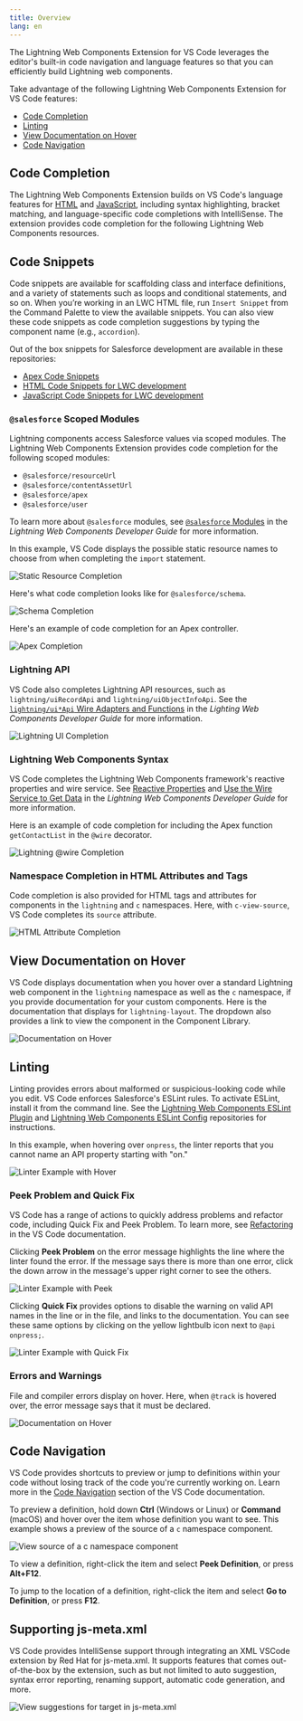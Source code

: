 ```yaml
---
title: Overview
lang: en
---
```


The Lightning Web Components Extension for VS Code leverages the editor's built-in code navigation and language features so that you can efficiently build Lightning web components.

Take advantage of the following Lightning Web Components Extension for VS Code features:

- [Code Completion](./en/lwc/writing#code-completion)
- [Linting](./en/lwc/writing#linting)
- [View Documentation on Hover](./en/lwc/writing#view-documentation-on-hover)
- [Code Navigation](./en/lwc/writing#code-navigation)

## Code Completion

The Lightning Web Components Extension builds on VS Code's language features for [HTML](https://code.visualstudio.com/docs/languages/html) and [JavaScript](https://code.visualstudio.com/docs/languages/javascript), including syntax highlighting, bracket matching, and language-specific code completions with IntelliSense. The extension provides code completion for the following Lightning Web Components resources.

## Code Snippets

Code snippets are available for scaffolding class and interface definitions, and a variety of statements such as loops and conditional statements, and so on. When you’re working in an LWC HTML file, run `Insert Snippet` from the Command Palette to view the available snippets. You can also view these code snippets as code completion suggestions by typing the component name (e.g., `accordion`).

Out of the box snippets for Salesforce development are available in these repositories:

- [Apex Code Snippets](https://github.com/forcedotcom/salesforcedx-vscode/blob/develop/packages/salesforcedx-vscode-apex/snippets/apex.json)
- [HTML Code Snippets for LWC development](https://github.com/forcedotcom/salesforcedx-vscode/blob/develop/packages/salesforcedx-vscode-lwc/snippets/lwc-html.json)
- [JavaScript Code Snippets for LWC development](https://github.com/forcedotcom/salesforcedx-vscode/blob/develop/packages/salesforcedx-vscode-lwc/snippets/lwc-js.json)

### `@salesforce` Scoped Modules

Lightning components access Salesforce values via scoped modules. The Lightning Web Components Extension provides code completion for the following scoped modules:

- `@salesforce/resourceUrl`
- `@salesforce/contentAssetUrl`
- `@salesforce/apex`
- `@salesforce/user`

To learn more about `@salesforce` modules, see [`@salesforce` Modules](https://developer.salesforce.com/docs/component-library/documentation/lwc/lwc.reference_salesforce_modules) in the _Lightning Web Components Developer Guide_ for more information.

In this example, VS Code displays the possible static resource names to choose from when completing the `import` statement.

![Static Resource Completion](./images/vscode_lwc_staticresource_trailhead.png)

Here's what code completion looks like for `@salesforce/schema`.

![Schema Completion](./images/vscode_lwc_schema.png)

Here's an example of code completion for an Apex controller.

![Apex Completion](./images/vscode_lwc_apex.png)

### Lightning API

VS Code also completes Lightning API resources, such as `lightning/uiRecordApi` and `lightning/uiObjectInfoApi`. See the [`lightning/ui*Api` Wire Adapters and Functions](https://developer.salesforce.com/docs/component-library/documentation/lwc/lwc.reference_ui_api) in the _Lighting Web Components Developer Guide_ for more information.

![Lightning UI Completion](./images/vscode_lwc_lightningui.png)

### Lightning Web Components Syntax

VS Code completes the Lightning Web Components framework's reactive properties and wire service. See [Reactive Properties](https://developer.salesforce.com/docs/component-library/documentation/lwc/js_props_reactive) and [Use the Wire Service to Get Data](https://developer.salesforce.com/docs/component-library/documentation/lwc/lwc.data_wire_service_about) in the _Lightning Web Components Developer Guide_ for more information.

Here is an example of code completion for including the Apex function `getContactList` in the `@wire` decorator.

![Lightning @wire Completion](./images/vscode_lwc_wire.png)

### Namespace Completion in HTML Attributes and Tags

Code completion is also provided for HTML tags and attributes for components in the `lightning` and `c` namespaces. Here, with `c-view-source`, VS Code completes its `source` attribute.

![HTML Attribute Completion](./images/vscode_lwc_html_attr.png)

## View Documentation on Hover

VS Code displays documentation when you hover over a standard Lightning web component in the `lightning` namespace as well as the `c` namespace, if you provide documentation for your custom components. Here is the documentation that displays for `lightning-layout`. The dropdown also provides a link to view the component in the Component Library.

![Documentation on Hover](./images/vscode_lwc_hover.png)

## Linting

Linting provides errors about malformed or suspicious-looking code while you edit. VS Code enforces Salesforce's ESLint rules. To activate ESLint, install it from the command line. See the [Lightning Web Components ESLint Plugin](https://github.com/salesforce/eslint-plugin-lwc) and [Lightning Web Components ESLint Config](https://github.com/salesforce/eslint-config-lwc) repositories for instructions.

In this example, when hovering over `onpress`, the linter reports that you cannot name an API property starting with "on."

![Linter Example with Hover](./images/vscode_lwc_linting_press.png)

### Peek Problem and Quick Fix

VS Code has a range of actions to quickly address problems and refactor code, including Quick Fix and Peek Problem. To learn more, see [Refactoring](https://code.visualstudio.com/docs/editor/refactoring) in the VS Code documentation.

Clicking **Peek Problem** on the error message highlights the line where the linter found the error. If the message says there is more than one error, click the down arrow in the message's upper right corner to see the others.

![Linter Example with Peek](./images/vscode_lwc_peek.png)

Clicking **Quick Fix** provides options to disable the warning on valid API names in the line or in the file, and links to the documentation. You can see these same options by clicking on the yellow lightbulb icon next to `@api onpress;`.

![Linter Example with Quick Fix](./images/vscode_lwc_quickfix.png)

### Errors and Warnings

File and compiler errors display on hover. Here, when `@track` is hovered over, the error message says that it must be declared.

![Documentation on Hover](./images/vscode_lwc_track.png)

## Code Navigation

VS Code provides shortcuts to preview or jump to definitions within your code without losing track of the code you're currently working on. Learn more in the [Code Navigation](https://code.visualstudio.com/docs/editor/editingevolved) section of the VS Code documentation.

To preview a definition, hold down **Ctrl** (Windows or Linux) or **Command** (macOS) and hover over the item whose definition you want to see. This example shows a preview of the source of a `c` namespace component.

![View source of a c namespace component](./images/vscode_lwc_commandhover.png)

To view a definition, right-click the item and select **Peek Definition**, or press **Alt+F12**.

To jump to the location of a definition, right-click the item and select **Go to Definition**, or press **F12**.

## Supporting js-meta.xml

VS Code provides IntelliSense support through integrating an XML VSCode extension by Red Hat for js-meta.xml. It supports features that comes out-of-the-box by the extension, such as but not limited to auto suggestion, syntax error reporting, renaming support, automatic code generation, and more.

![View suggestions for target in js-meta.xml](./images/vscode-lwc-jsmeta-intellisense.png)
